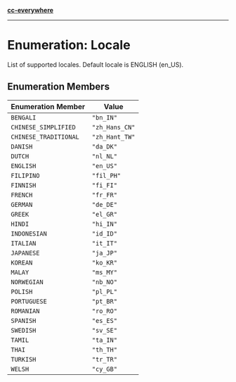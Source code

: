 [**cc-everywhere**](../../../../../index.md)

***

# Enumeration: Locale

List of supported locales.
Default locale is ENGLISH (en_US).

## Enumeration Members

| Enumeration Member | Value |
| ------ | ------ |
| <a id="bengali"></a> `BENGALI` | `"bn_IN"` |
| <a id="chinese_simplified"></a> `CHINESE_SIMPLIFIED` | `"zh_Hans_CN"` |
| <a id="chinese_traditional"></a> `CHINESE_TRADITIONAL` | `"zh_Hant_TW"` |
| <a id="danish"></a> `DANISH` | `"da_DK"` |
| <a id="dutch"></a> `DUTCH` | `"nl_NL"` |
| <a id="english"></a> `ENGLISH` | `"en_US"` |
| <a id="filipino"></a> `FILIPINO` | `"fil_PH"` |
| <a id="finnish"></a> `FINNISH` | `"fi_FI"` |
| <a id="french"></a> `FRENCH` | `"fr_FR"` |
| <a id="german"></a> `GERMAN` | `"de_DE"` |
| <a id="greek"></a> `GREEK` | `"el_GR"` |
| <a id="hindi"></a> `HINDI` | `"hi_IN"` |
| <a id="indonesian"></a> `INDONESIAN` | `"id_ID"` |
| <a id="italian"></a> `ITALIAN` | `"it_IT"` |
| <a id="japanese"></a> `JAPANESE` | `"ja_JP"` |
| <a id="korean"></a> `KOREAN` | `"ko_KR"` |
| <a id="malay"></a> `MALAY` | `"ms_MY"` |
| <a id="norwegian"></a> `NORWEGIAN` | `"nb_NO"` |
| <a id="polish"></a> `POLISH` | `"pl_PL"` |
| <a id="portuguese"></a> `PORTUGUESE` | `"pt_BR"` |
| <a id="romanian"></a> `ROMANIAN` | `"ro_RO"` |
| <a id="spanish"></a> `SPANISH` | `"es_ES"` |
| <a id="swedish"></a> `SWEDISH` | `"sv_SE"` |
| <a id="tamil"></a> `TAMIL` | `"ta_IN"` |
| <a id="thai"></a> `THAI` | `"th_TH"` |
| <a id="turkish"></a> `TURKISH` | `"tr_TR"` |
| <a id="welsh"></a> `WELSH` | `"cy_GB"` |
